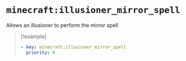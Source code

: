 # `minecraft:illusioner_mirror_spell`

Allows an illusioner to perform the mirror spell

> [!example]
> ```yaml
> - key: minecraft:illusioner_mirror_spell
>   priority: 0
> ```
